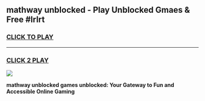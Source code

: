 
## mathway unblocked - Play Unblocked Gmaes & Free #lrlrt
<h3>
<a href="https://news.freeplayer.one?title=mathway_unblocked&ref=03M">CLICK TO PLAY</a></h3>
<hr>

<h3>
<a href="https://news.freeplayer.one?title=mathway_unblocked&ref=03M">CLICK 2 PLAY</a>
  
</h3>

<a href="https://news.freeplayer.one?title=mathway_unblocked&ref=03M"><img src="https://clearcache.store/games.png"></a>


**mathway unblocked games unblocked: Your Gateway to Fun and Accessible Online Gaming**
